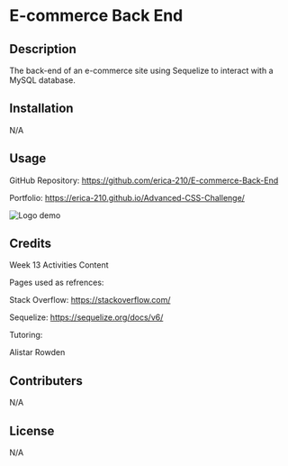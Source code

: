 # E-commerce Back End 

## Description

The back-end of an e-commerce site using Sequelize to interact with a MySQL database.

## Installation

N/A

## Usage

GitHub Repository: https://github.com/erica-210/E-commerce-Back-End

Portfolio: https://erica-210.github.io/Advanced-CSS-Challenge/

![Logo demo](./media/insomnia.gif)

## Credits

Week 13 Activities Content

Pages used as refrences:

Stack Overflow: https://stackoverflow.com/

Sequelize: https://sequelize.org/docs/v6/

Tutoring:

Alistar Rowden

## Contributers

N/A

## License

N/A